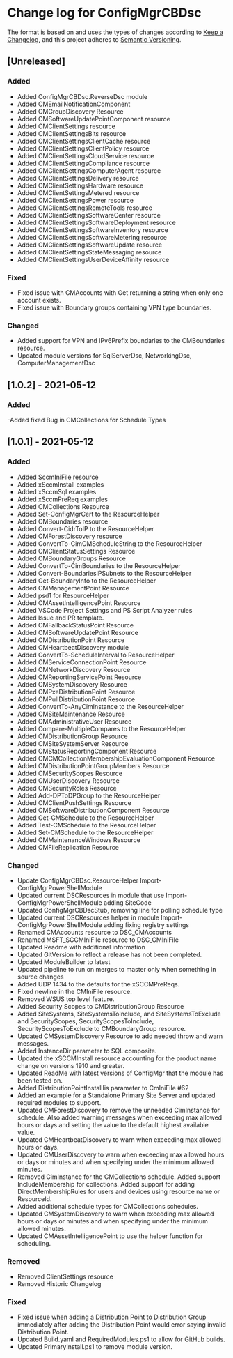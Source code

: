 # Change log for ConfigMgrCBDsc

The format is based on and uses the types of changes according to [Keep a Changelog](https://keepachangelog.com/en/1.0.0/),
and this project adheres to [Semantic Versioning](https://semver.org/spec/v2.0.0.html).

## [Unreleased]

### Added

- Added ConfigMgrCBDsc.ReverseDsc module
- Added CMEmailNotificationComponent
- Added CMGroupDiscovery Resource
- Added CMSoftwareUpdatePointComponent resource
- Added CMClientSettings resource
- Added CMClientSettingsBits resource
- Added CMClientSettingsClientCache resource
- Added CMClientSettingsClientPolicy resource
- Added CMClientSettingsCloudService resource
- Added CMClientSettingsCompliance resource
- Added CMClientSettingsComputerAgent resource
- Added CMClientSettingsDelivery resource
- Added CMClientSettingsHardware resource
- Added CMClientSettingsMetered resource
- Added CMClientSettingsPower resource
- Added CMClientSettingsRemoteTools resource
- Added CMClientSettingsSoftwareCenter resource
- Added CMClientSettingsSoftwareDeployment resource
- Added CMClientSettingsSoftwareInventory resource
- Added CMClientSettingsSoftwareMetering resource
- Added CMClientSettingsSoftwareUpdate resource
- Added CMClientSettingsStateMessaging resource
- Added CMClientSettingsUserDeviceAffinity resource

### Fixed

- Fixed issue with CMAccounts with Get returning a string when only one account exists.
- Fixed issue with Boundary groups containing VPN type boundaries.

### Changed

- Added support for VPN and IPv6Prefix boundaries to the CMBoundaries resource.
- Updated module versions for SqlServerDsc, NetworkingDsc, ComputerManagementDsc

## [1.0.2] - 2021-05-12

### Added

 -Added fixed Bug in CMCollections for Schedule Types

## [1.0.1] - 2021-05-12

### Added

- Added SccmIniFile resource
- Added xSccmInstall examples
- Added xSccmSql examples
- Added xSccmPreReq examples
- Added CMCollections Resource
- Added Set-ConfigMgrCert to the ResourceHelper
- Added CMBoundaries resource
- Added Convert-CidrToIP to the ResourceHelper
- Added CMForestDiscovery resource
- Added ConvertTo-CimCMScheduleString to the ResourceHelper
- Added CMClientStatusSettings Resource
- Added CMBoundaryGroups Resource
- Added ConvertTo-CimBoundaries to the ResourceHelper
- Added Convert-BoundariesIPSubnets to the ResourceHelper
- Added Get-BoundaryInfo to the ResourceHelper
- Added CMManagementPoint Resource
- Added psd1 for ResourceHelper
- Added CMAssetIntelligencePoint Resource
- Added VSCode Project Settings and PS Script Analyzer rules
- Added Issue and PR template.
- Added CMFallbackStatusPoint Resource
- Added CMSoftwareUpdatePoint Resource
- Added CMDistributionPoint Resource
- Added CMHeartbeatDiscovery module
- Added ConvertTo-ScheduleInterval to ResourceHelper
- Added CMServiceConnectionPoint Resource
- Added CMNetworkDiscovery Resource
- Added CMReportingServicePoint Resource
- Added CMSystemDiscovery Resource
- Added CMPxeDistributionPoint Resource
- Added CMPullDistributionPoint Resource
- Added ConvertTo-AnyCimInstance to the ResourceHelper
- Added CMSiteMaintenance Resource
- Added CMAdministrativeUser Resource
- Added Compare-MultipleCompares to the ResourceHelper
- Added CMDistributionGroup Resource
- Added CMSiteSystemServer Resource
- Added CMStatusReportingComponent Resource
- Added CMCMCollectionMembershipEvaluationComponent Resource
- Added CMDistributionPointGroupMembers Resource
- Added CMSecurityScopes Resource
- Added CMUserDiscovery Resource
- Added CMSecurityRoles Resource
- Added Add-DPToDPGroup to the ResourceHelper
- Added CMClientPushSettings Resource
- Added CMSoftwareDistributionComponent Resource
- Added Get-CMSchedule to the ResourceHelper
- Added Test-CMSchedule to the ResourceHelper
- Added Set-CMSchedule to the ResourceHelper
- Added CMMaintenanceWindows Resource
- Added CMFileReplication Resource

### Changed

- Update ConfigMgrCBDsc.ResourceHelper Import-ConfigMgrPowerShellModule
- Updated current DSCResources in module that use Import-ConfigMgrPowerShellModule
  adding SiteCode
- Updated ConfigMgrCBDscStub, removing line for polling schedule type
- Updated current DSCResources helper in module Import-ConfigMgrPowerShellModule
  adding fixing registry settings
- Renamed CMAccounts resource to DSC_CMAccounts
- Renamed MSFT_SCCMIniFile resource to DSC_CMIniFile
- Updated Readme with additional information
- Updated GitVersion to reflect a release has not been completed.
- Updated ModuleBuilder to latest
- Updated pipeline to run on merges to master only when something in source changes
- Added UDP 1434 to the defaults for the xSCCMPreReqs.
- Fixed newline in the CMIniFile resource.
- Removed WSUS top level feature.
- Added Security Scopes to CMDistributionGroup Resource
- Added SiteSystems, SiteSystemsToInclude, and SiteSystemsToExclude and SecurityScopes,
  SecurityScopesToInclude, SecurityScopesToExclude to CMBoundaryGroup resource.
- Updated CMSystemDiscovery Resource to add needed throw and warn messages.
- Added InstanceDir parameter to SQL composite.
- Updated the xSCCMInstall resource accounting for the product name change on versions
  1910 and greater.
- Updated ReadMe with latest versions of ConfigMgr that the module has been
  tested on.
- Added DistributionPointInstallIis parameter to CmIniFile #62
- Added an example for a Standalone Primary Site Server and updated required modules
  to support.
- Updated CMForestDiscovery to remove the unneeded CimInstance for schedule. Also
  added warning messages when exceeding max allowed hours or days and setting the
  value to the default highest available value.
- Updated CMHeartbeatDiscovery to warn when exceeding max allowed hours or days.
- Updated CMUserDiscovery to warn when exceeding max allowed hours or days or minutes
  and when specifying under the minimum allowed minutes.
- Removed CimInstance for the CMCollections schedule.  Added support IncludeMembership
  for collections.  Added support for adding DirectMembershipRules for users and
  devices using resource name or ResourceId.
- Added additional schedule types for CMCollections schedules.
- Updated CMSystemDiscovery to warn when exceeding max allowed hours or days or minutes
  and when specifying under the minimum allowed minutes.
- Updated CMAssetIntelligencePoint to use the helper function for scheduling.

### Removed

- Removed ClientSettings resource
- Removed Historic Changelog

### Fixed

- Fixed issue when adding a Distribution Point to Distribution Group immediately
  after adding the Distribution Point would error saying invalid Distribution Point.
- Updated Build.yaml and RequiredModules.ps1 to allow for GitHub builds.
- Updated PrimaryInstall.ps1 to remove module version.
